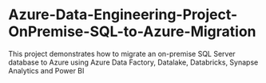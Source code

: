 # Azure-Data-Engineering-Project-OnPremise-SQL-to-Azure-Migration
This project demonstrates how to migrate an on-premise SQL Server database to Azure using Azure Data Factory, Datalake, Databricks, Synapse Analytics and Power BI
